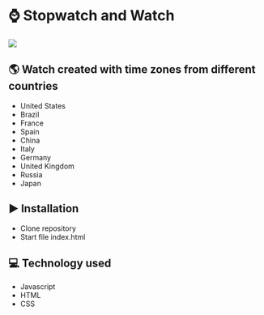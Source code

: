<h1>&#8986 Stopwatch and Watch</h1>
<img src="Assets/img/gif.gif">
<h2>&#127758 Watch created with time zones from different countries</h2>
<ul>
  <li>United States</li>
  <li>Brazil</li>
  <li>France</li>
  <li>Spain</li>
  <li>China</li>
  <li>Italy</li>
  <li>Germany</li>
  <li>United Kingdom</li>
  <li>Russia</li>
  <li>Japan</li>
</ul>
<h2>&#9654 Installation</h2>
<ul>
  <li>Clone repository</li>
  <li>Start file index.html</li>
</ul>
<h2>&#128187 Technology used</h2>
<ul>
  <li>Javascript</li>
  <li>HTML</li>
  <li>CSS</li>
</ul>
